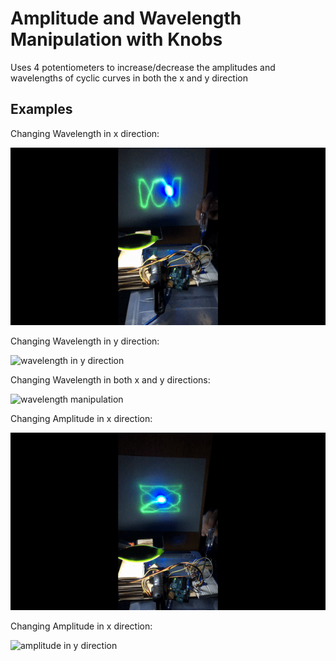 # Amplitude and Wavelength Manipulation with Knobs
Uses 4 potentiometers to increase/decrease the amplitudes and wavelengths of cyclic curves in both the x and y direction

## Examples
Changing Wavelength in x direction:

![wavelength in x direction](../videos/waveDemoX.gif)

Changing Wavelength in y direction:

![wavelength in y direction](../videos/waveDemoY.gif)

Changing Wavelength in both x and y directions:

![wavelength manipulation](../videos/waveDemoMisc.gif)

Changing Amplitude in x direction:

![amplitude in x direction](../videos/ampDemoX.gif)

Changing Amplitude in x direction:

![amplitude in y direction](../videos/ampDemoY.gif)

